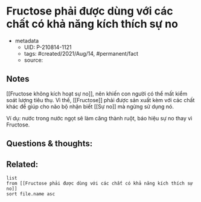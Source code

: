 # Fructose phải được dùng với các chất có khả năng kích thích sự no

- metadata
	- UID: P-210814-1121
	- tags: #created/2021/Aug/14, #permanent/fact 
	- source: 

## Notes
[[Fructose không kích hoạt sự no]], nên khiến con người có thể mất kiểm soát lượng tiêu thụ. Vì thế, [[Fructose]] phải được sản xuất kèm với các chất khác để giúp cho não bộ nhận biết [[Sự no]] mà ngừng sử dụng nó. 

Ví dụ: nước trong nước ngọt sẽ làm căng thành ruột, báo hiệu sự no thay vì Fructose.


## Questions & thoughts:

## Related:
```dataview
list
from [[Fructose phải được dùng với các chất có khả năng kích thích sự no]]
sort file.name asc
```
